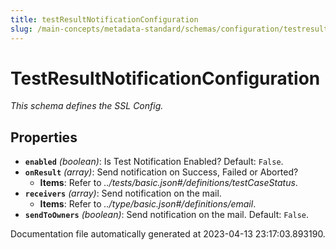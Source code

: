 ```yaml
---
title: testResultNotificationConfiguration
slug: /main-concepts/metadata-standard/schemas/configuration/testresultnotificationconfiguration
---
```


# TestResultNotificationConfiguration

*This schema defines the SSL Config.*

## Properties

- **`enabled`** *(boolean)*: Is Test Notification Enabled? Default: `False`.
- **`onResult`** *(array)*: Send notification on Success, Failed or Aborted?
  - **Items**: Refer to *../tests/basic.json#/definitions/testCaseStatus*.
- **`receivers`** *(array)*: Send notification on the mail.
  - **Items**: Refer to *../type/basic.json#/definitions/email*.
- **`sendToOwners`** *(boolean)*: Send notification on the mail. Default: `False`.


Documentation file automatically generated at 2023-04-13 23:17:03.893190.
